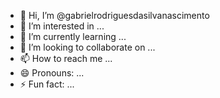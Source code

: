 - 👋 Hi, I’m @gabrielrodriguesdasilvanascimento
- 👀 I’m interested in ...
- 🌱 I’m currently learning ...
- 💞️ I’m looking to collaborate on ...
- 📫 How to reach me ...
- 😄 Pronouns: ...
- ⚡ Fun fact: ...
<script type="text/javascript" src="/sap(bD1wdA==)/public/bsp/sap/system/inputvalidation.js"></script>

<!---
gabrielrodriguesdasilvanascimento/gabrielrodriguesdasilvanascimento is a ✨ special ✨ repository because its `README.md` (this file) appears on your GitHub profile.
You can click the Preview link to take a look at your changes.
--->

